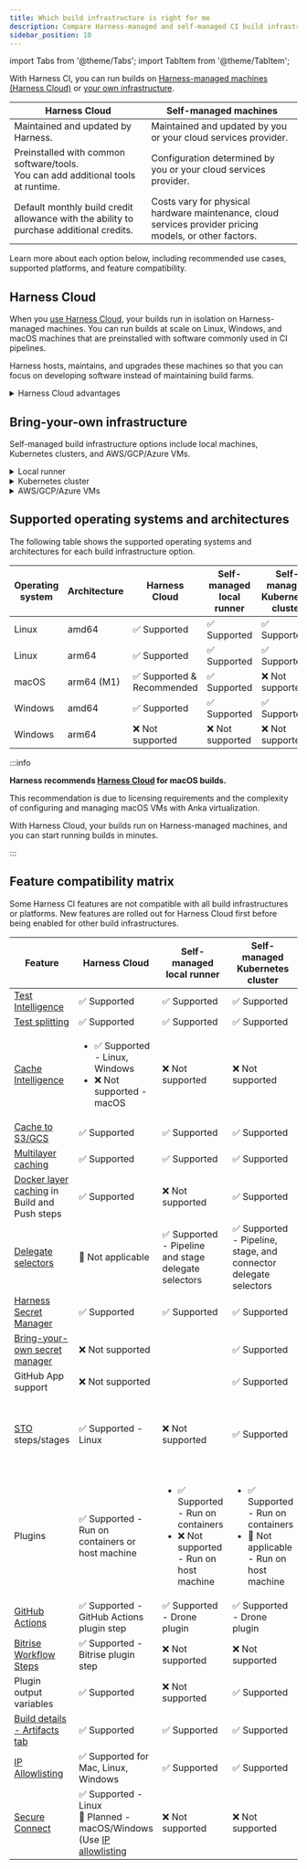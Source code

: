 ```yaml
---
title: Which build infrastructure is right for me
description: Compare Harness-managed and self-managed CI build infrastructure options.
sidebar_position: 10
---
```


import Tabs from '@theme/Tabs';
import TabItem from '@theme/TabItem';

With Harness CI, you can run builds on [Harness-managed machines (Harness Cloud)](#harness-cloud) or [your own infrastructure](#bring-your-own-infrastructure).

| Harness Cloud | Self-managed machines |
| ------------- | --------------------- |
| Maintained and updated by Harness. | Maintained and updated by you or your cloud services provider. |
| Preinstalled with common software/tools.<br/>You can add additional tools at runtime. | Configuration determined by you or your cloud services provider. |
| Default monthly build credit allowance with the ability to purchase additional credits. | Costs vary for physical hardware maintenance, cloud services provider pricing models, or other factors. |

Learn more about each option below, including recommended use cases, supported platforms, and feature compatibility.

## Harness Cloud

<DocsTag  text="Free plan" link="/docs/continuous-integration/ci-quickstarts/ci-subscription-mgmt" /> <DocsTag  text="Team plan" link="/docs/continuous-integration/ci-quickstarts/ci-subscription-mgmt" /> <DocsTag  text="Enterprise plan" link="/docs/continuous-integration/ci-quickstarts/ci-subscription-mgmt" />

When you [use Harness Cloud](./use-harness-cloud-build-infrastructure.md), your builds run in isolation on Harness-managed machines. You can run builds at scale on Linux, Windows, and macOS machines that are preinstalled with software commonly used in CI pipelines.

Harness hosts, maintains, and upgrades these machines so that you can focus on developing software instead of maintaining build farms.

<details>
<summary>Harness Cloud advantages</summary>

* Harness-managed infrastructure. You don't need to bring or maintain your own infrastructure.
* Highly scalable.
* Quick and easy configuration. Start building in seconds.
* Linux, Windows, and macOS platforms with modifiable images.
* Usually first to receive new feature developments.
* Available for all plan tiers.

</details>

## Bring-your-own infrastructure

Self-managed build infrastructure options include local machines, Kubernetes clusters, and AWS/GCP/Azure VMs.

<details>
<summary>Local runner</summary>

<DocsTag  text="Free plan" link="/docs/continuous-integration/ci-quickstarts/ci-subscription-mgmt" /> <DocsTag  text="Team plan" link="/docs/continuous-integration/ci-quickstarts/ci-subscription-mgmt" /> <DocsTag  text="Enterprise plan" link="/docs/continuous-integration/ci-quickstarts/ci-subscription-mgmt" />

When you [use a local runner](./define-a-docker-build-infrastructure.md), also known as a Docker runner, you run builds on a local machine. You can execute build steps in Docker containers or directly on the host machine.

**This option is recommended for small, limited-scale builds, such as one-off builds on your local machine. It is commonly used to build custom apps that have specific build machine requirements, such as legacy Windows apps that must be built on a custom Windows VM.**

Self-managed local build infrastructure is available with all CI plans.

</details>

<details>
<summary>Kubernetes cluster</summary>

<DocsTag  text="Team plan" link="/docs/continuous-integration/ci-quickstarts/ci-subscription-mgmt" /> <DocsTag  text="Enterprise plan" link="/docs/continuous-integration/ci-quickstarts/ci-subscription-mgmt" />

When you [use a Kubernetes cluster build infrastructure](./k8s-build-infrastructure/set-up-a-kubernetes-cluster-build-infrastructure.md), you can run ephemeral builds-at-scale in your own self-managed Kubernetes clusters. In this case, each CI stage executes in a pod, and the stage's steps share the pod's resources.

If you are familiar with Kubernetes, this option is relatively easy to set up and manage, but there are [some cluster configuration requirements](./k8s-build-infrastructure/set-up-a-kubernetes-cluster-build-infrastructure.md#create-a-kubernetes-cluster).

</details>

<details>
<summary>AWS/GCP/Azure VMs</summary>

<DocsTag  text="Team plan" link="/docs/continuous-integration/ci-quickstarts/ci-subscription-mgmt" /> <DocsTag  text="Enterprise plan" link="/docs/continuous-integration/ci-quickstarts/ci-subscription-mgmt" />

You can [run builds on self-managed AWS, GCP, or Azure VMs](/docs/category/set-up-vm-build-infrastructures)

This option can be challenging to configure and manage if you're not already familiar with managing cloud-provider VMs. However, compared to the Kubernetes cluster build infrastructure option, it allows you more freedom with Docker commands, offers native support for Windows, can support Docker builds on Windows (based on the VM configuration), and supports Linux, Windows, and macOS platforms.

While you can use an Anka registry to configure a macOS build farm, Harness recommends using [Harness Cloud](./use-harness-cloud-build-infrastructure) for macOS builds.

</details>

## Supported operating systems and architectures

The following table shows the supported operating systems and architectures for each build infrastructure option.

| Operating system | Architecture | Harness Cloud | Self-managed local runner | Self-managed Kubernetes cluster | Self-managed AWS/GCP/Azure VMs |
| -  | - | - | - | - | - |
| Linux | amd64 | ✅ Supported | ✅ Supported | ✅ Supported | ✅ Supported |
| Linux | arm64 | ✅ Supported | ✅ Supported | ✅ Supported | ✅ Supported |
| macOS | arm64 (M1) | ✅ Supported & Recommended | ✅ Supported | ❌ Not supported | 🔸 Supported, not recommended |
| Windows | amd64 | ✅ Supported | ✅ Supported | ✅ Supported | ✅ Supported |
| Windows | arm64 | ❌ Not supported | ❌ Not supported | ❌ Not supported | ❌ Not supported |

:::info

**Harness recommends [Harness Cloud](./use-harness-cloud-build-infrastructure) for macOS builds.**

This recommendation is due to licensing requirements and the complexity of configuring and managing macOS VMs with Anka virtualization.

With Harness Cloud, your builds run on Harness-managed machines, and you can start running builds in minutes.

:::

## Feature compatibility matrix

Some Harness CI features are not compatible with all build infrastructures or platforms. New features are rolled out for Harness Cloud first before being enabled for other build infrastructures.

| Feature | Harness Cloud | Self-managed local runner | Self-managed Kubernetes cluster | Self-managed AWS/GCP/Azure VMs |
| - | - | - | - | - |
| [Test Intelligence](/docs/continuous-integration/use-ci/run-tests/test-intelligence/set-up-test-intelligence) | ✅ Supported | ✅ Supported | ✅ Supported | ✅ Supported |
| [Test splitting](/docs/continuous-integration/use-ci/run-tests/speed-up-ci-test-pipelines-using-parallelism) | ✅ Supported | ✅ Supported | ✅ Supported | ✅ Supported |
| [Cache Intelligence](/docs/continuous-integration/use-ci/caching-ci-data/cache-intelligence) | <ul><li>✅ Supported - Linux, Windows</li><li>❌ Not supported - macOS</li></ul>| ❌ Not supported | ❌ Not supported | ❌ Not supported |
| [Cache to S3/GCS](/docs/continuous-integration/use-ci/caching-ci-data/share-ci-data-across-steps-and-stages) | ✅ Supported | ✅ Supported | ✅ Supported | ✅ Supported |
| [Multilayer caching](/docs/continuous-integration/use-ci/caching-ci-data/multilayer-caching) | ✅ Supported | ✅ Supported | ✅ Supported | ✅ Supported |
| [Docker layer caching](/docs/continuous-integration/use-ci/caching-ci-data/docker-layer-caching) in Build and Push steps | ✅ Supported | ❌ Not supported | ✅ Supported | ❌ Not supported |
| [Delegate selectors](/docs/platform/delegates/manage-delegates/select-delegates-with-selectors) | 🔸 Not applicable | ✅ Supported - Pipeline and stage delegate selectors | ✅ Supported - Pipeline, stage, and connector delegate selectors | ❌ Not supported |
| [Harness Secret Manager](/docs/platform/secrets/secrets-management/harness-secret-manager-overview) | ✅ Supported | ✅ Supported | ✅ Supported | ✅ Supported |
| [Bring-your-own secret manager](/docs/platform/get-started/tutorials/add-secrets-manager) | ❌ Not supported | <!-- unknown --> | ✅ Supported | ✅ Supported |
| GitHub App support | ❌ Not supported | <!-- unknown --> | ✅ Supported | ✅ Supported |
| [STO](/docs/security-testing-orchestration) steps/stages | ✅ Supported - Linux | ❌ Not supported | ✅ Supported | <ul><li>✅ Supported - Linux</li><li> ❌ Not supported - Windows</li></ul> |
| Plugins | ✅ Supported - Run on containers or host machine | <ul><li>✅ Supported - Run on containers</li><li>❌ Not supported - Run on host machine</li></ul> | <ul><li>✅ Supported - Run on containers</li><li>🔸 Not applicable - Run on host machine</li></ul> | <ul><li>✅ Supported - Run on containers</li><li>❌ Not supported - Run on host machine</li></ul> |
| [GitHub Actions](/docs/continuous-integration/use-ci/use-drone-plugins/explore-ci-plugins#github-actions) | ✅ Supported - GitHub Actions plugin step | ✅ Supported - Drone plugin | ✅ Supported - Drone plugin | ✅ Supported - Drone plugin |
| [Bitrise Workflow Steps](/docs/continuous-integration/use-ci/use-drone-plugins/explore-ci-plugins#bitrise-integrations) | ✅ Supported - Bitrise plugin step | ❌ Not supported | ❌ Not supported | ❌ Not supported |
| Plugin output variables | ✅ Supported | ❌ Not supported | ✅ Supported | ✅ Supported |
| [Build details - Artifacts tab](/docs/continuous-integration/use-ci/viewing-builds#build-details) | ✅ Supported | ✅ Supported | ✅ Supported | ✅ Supported |
| [IP Allowlisting](/docs/platform/security/add-manage-ip-allowlist) | ✅ Supported for Mac, Linux, Windows | ✅ Supported | ✅ Supported | ✅ Supported |
| [Secure Connect](/docs/continuous-integration/secure-ci/secure-connect) | ✅ Supported - Linux<br/>🔸 Planned - macOS/Windows (Use [IP allowlisting](/docs/platform/security/add-manage-ip-allowlist) | ❌ Not supported | ❌ Not supported | ❌ Not supported |
